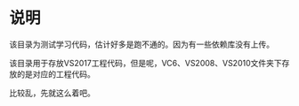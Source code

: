 # 说明

该目录为测试学习代码，估计好多是跑不通的。因为有一些依赖库没有上传。

该目录用于存放VS2017工程代码，但是呢，VC6、VS2008、VS2010文件夹下存放的是对应的工程代码。

比较乱，先就这么着吧。